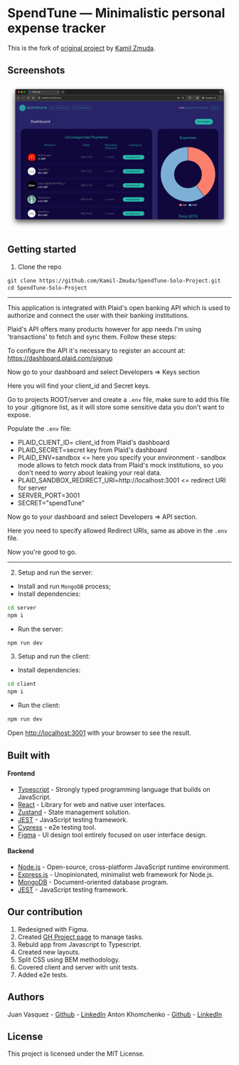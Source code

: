 # SpendTune — Minimalistic personal expense tracker

This is the fork of [original project](https://github.com/Kamil-Zmuda/SpendTune-Solo-Project/) by [Kamil Zmuda](https://github.com/Kamil-Zmuda/).

## Screenshots

<p align="center">
  <img src="images/interface.png" />
</p>



## Getting started

1. Clone the repo

```
git clone https://github.com/Kamil-Zmuda/SpendTune-Solo-Project.git
cd SpendTune-Solo-Project
```

---

This application is integrated with Plaid's open banking API which is used to authorize and connect the user with their banking institutions.

Plaid's API offers many products however for app needs I'm using 'transactions' to fetch and sync them. Follow these steps:

To configure the API it's necessary to register an account at:
      https://dashboard.plaid.com/signup

Now go to your dashboard and select Developers => Keys section

Here you will find your client_id and Secret keys.

Go to projects ROOT/server and create a `.env` file, make sure to add this file to your .gitignore list, as it will store some sensitive data you don't want to expose.

Populate the `.env` file:
- PLAID_CLIENT_ID= client_id from Plaid's dashboard
- PLAID_SECRET=secret key from Plaid's dashboard
- PLAID_ENV=sandbox <= here you specify your environment - sandbox mode allows to fetch mock data from Plaid's mock institutions, so you don't need to worry about leaking your real data.
- PLAID_SANDBOX_REDIRECT_URI=http://localhost:3001 <= redirect URI for server
- SERVER_PORT=3001
- SECRET="spendTune"

Now go to your dashboard and select Developers => API section.

Here you need to specify allowed Redirect URIs, same as above in the `.env` file.

Now you're good to go.

---

2. Setup and run the server:

- Install and run `MongoDB` process;
- Install dependencies:
```bash
cd server
npm i
```
- Run the server:
```bash
npm run dev
```

3. Setup and run the client:
- Install dependencies:
```bash
cd client
npm i
```
- Run the client:
```bash
npm run dev
```

Open [http://localhost:3001](http://localhost:3001) with your browser to see the result.

## Built with
#### Frontend
* [Typescript](https://www.typescriptlang.org/) - Strongly typed programming language that builds on JavaScript.
* [React](https://react.dev/) - Library for web and native user interfaces.
* [Zustand](https://docs.pmnd.rs/zustand/getting-started/introduction/) - State management solution.
* [JEST](https://jestjs.io/) - JavaScript testing framework.
* [Cypress](https://www.cypress.io/) - e2e testing tool.
* [Figma](https://www.figma.com/) - UI design tool entirely focused on user interface design.

#### Backend
* [Node.js](https://nodejs.org/en) - Open-source, cross-platform JavaScript runtime environment.
* [Express.js](https://expressjs.com/) - Unopinionated, minimalist web framework for Node.js.
* [MongoDB](https://www.mongodb.com//) - Document-oriented database program.
* [JEST](https://jestjs.io/) - JavaScript testing framework.

## Our contribution
1. Redesigned with Figma.
2. Created [GH Project page](https://github.com/users/khomch/projects/2) to manage tasks.
3. Rebuld app from Javascript to Typescript.
4. Created new layouts.
5. Split CSS using BEM methodology. 
6. Covered client and server with unit tests. 
7. Added e2e tests. 

## Authors

Juan Vasquez - [Github](https://github.com/simplyjuanc) - [LinkedIn](https://www.linkedin.com/in/juancvasquez/)
Anton Khomchenko - [Github](https://github.com/khomch) - [LinkedIn](https://www.linkedin.com/in/khomchenko/)


## License

This project is licensed under the MIT License.
